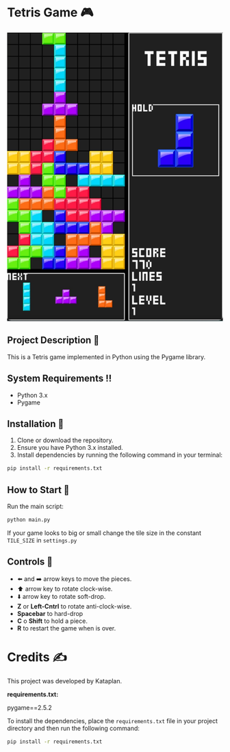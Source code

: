 # Tetris Game 🎮

![Tetris Preview](tetris.jpeg)

## Project Description 💬
This is a Tetris game implemented in Python using the Pygame library.

## System Requirements ‼️
- Python 3.x
- Pygame

## Installation 🚧
1. Clone or download the repository.
2. Ensure you have Python 3.x installed.
3. Install dependencies by running the following command in your terminal:

```bash
pip install -r requirements.txt
```
## How to Start 🏁

Run the main script:

```bash
python main.py
```

If your game looks to big or small change the tile size in the constant `TILE_SIZE` in `settings.py`

## Controls 👾
* ⬅️ and ➡️ arrow keys to move the pieces.
* ⬆️ arrow key to rotate clock-wise.
* ⬇️ arrow key to rotate soft-drop.
* **Z** or **Left-Cntrl** to rotate anti-clock-wise.
* **Spacebar** to hard-drop
* **C** o **Shift** to hold a piece.
* **R** to restart the game when is over.

# Credits ✍️
This project was developed by Kataplan.

**requirements.txt:**

pygame==2.5.2


To install the dependencies, place the `requirements.txt` file in your project directory and then run the following command:

```bash
pip install -r requirements.txt